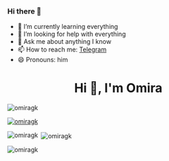 ### Hi there 👋

- 🌱 I’m currently learning everything
- 🤔 I’m looking for help with everything
- 💬 Ask me about anything I know
- 📫 How to reach me: [Telegram](https://t.me/omiragk)
- 😄 Pronouns: him


<h1 align="center">Hi 👋, I'm Omira </h1>


<p align="left"> <img src="https://komarev.com/ghpvc/?username=omiragk05&label=Profile%20views&color=0e75b6&style=flat" alt="omiragk" /> </p>

<p align="left"> <a href="https://github.com/ryo-ma/github-profile-trophy"><img src="https://github-profile-trophy.vercel.app/?username=omiragk05" alt="omiragk" /></a> </p>

<p><img align="left" src="https://github-readme-stats.vercel.app/api/top-langs?username=omiragk05&show_icons=true&locale=en&layout=compact" alt="omiragk" /></p>

<p>&nbsp;<img align="center" src="https://github-readme-stats.vercel.app/api?username=omiragk05&show_icons=true&locale=en" alt="omiragk" /></p>

<p><img align="center" src="https://github-readme-streak-stats.herokuapp.com/?user=omiragk05&" alt="omiragk" /></p>
